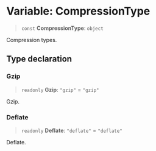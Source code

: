 # Variable: CompressionType

> `const` **CompressionType**: `object`

Compression types.

## Type declaration

### Gzip

> `readonly` **Gzip**: `"gzip"` = `"gzip"`

Gzip.

### Deflate

> `readonly` **Deflate**: `"deflate"` = `"deflate"`

Deflate.
